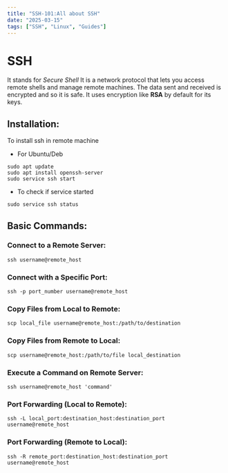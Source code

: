 ```yaml
---
title: "SSH-101:All about SSH"
date: "2025-03-15"
tags: ["SSH", "Linux", "Guides"]
---
```


# SSH
It stands for *Secure Shell*
It is a network protocol that lets you access remote shells and manage remote machines.
The data sent and received is encrypted and so it is safe.
It uses encryption like **RSA** by default for its keys.

## Installation:

To install ssh in remote machine

- For Ubuntu/Deb
```shell
sudo apt update
sudo apt install openssh-server
sudo service ssh start
```

- To check if service started
```shell
sudo service ssh status
```
  
## Basic Commands:

### Connect to a Remote Server:

```shell
ssh username@remote_host
```

### Connect with a Specific Port:

```shell
ssh -p port_number username@remote_host
```

### Copy Files from Local to Remote:

```shell
scp local_file username@remote_host:/path/to/destination
```

### Copy Files from Remote to Local:

```shell
scp username@remote_host:/path/to/file local_destination
```

### Execute a Command on Remote Server:

```shell
ssh username@remote_host 'command'
```
### Port Forwarding (Local to Remote):

```shell
ssh -L local_port:destination_host:destination_port username@remote_host
```

### Port Forwarding (Remote to Local):

```shell
ssh -R remote_port:destination_host:destination_port username@remote_host
```

